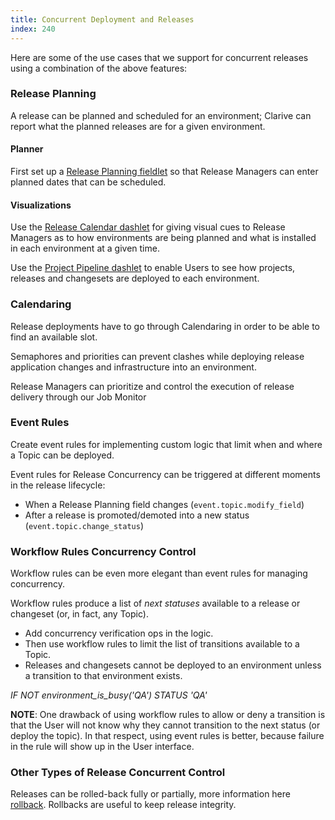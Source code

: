 ```yaml
---
title: Concurrent Deployment and Releases
index: 240
---
```


Here are some of the use cases that we support for concurrent releases using a combination of the above features:

### Release Planning

A release can be planned and scheduled for an environment; Clarive can report what the planned releases are for a given
environment.

#### Planner

First set up a [Release Planning fieldlet](/rules/palette/fieldlets/environment-planner) so that Release Managers can
enter planned dates that can be scheduled.

#### Visualizations

Use the [Release Calendar dashlet](/rules/palette/dashlets/calendar) for giving visual cues to Release Managers as to
how environments are being planned and what is installed in each environment at a given time.

Use the [Project Pipeline dashlet](/rules/palette/dashlets/project-pipeline) to enable Users to see how projects,
releases and changesets are deployed to each environment.

### Calendaring

Release deployments have to go through Calendaring in order to be able to find an available slot.

Semaphores and priorities can prevent clashes while deploying release application changes and infrastructure into an
environment.

Release Managers can prioritize and control the execution of release delivery through our Job Monitor

### Event Rules

Create event rules for implementing custom logic that limit when and where a Topic can be deployed.

Event rules for Release Concurrency can be triggered at different moments in the release lifecycle:

- When a Release Planning field changes (`event.topic.modify_field`)
- After a release is promoted/demoted into a new status (`event.topic.change_status`)

### Workflow Rules Concurrency Control

Workflow rules can be even more elegant than event rules for managing concurrency.

Workflow rules produce a list of *next statuses* available to a release or changeset (or, in fact, any Topic).

- Add concurrency verification ops in the logic.
- Then use workflow rules to limit the list of transitions available to a Topic.
- Releases and changesets cannot be deployed to an environment unless a transition to that environment exists.

*IF NOT environment_is_busy('QA') STATUS 'QA'*

**NOTE**: One drawback of using workflow rules to allow or deny a transition is that the User will not know why they
cannot transition to the next status (or deploy the topic). In that respect, using event rules is better, because
failure in the rule will show up in the User interface.

### Other Types of Release Concurrent Control

Releases can be rolled-back fully or partially, more information here [rollback](/guide/rollback). Rollbacks are useful
to keep release integrity.

